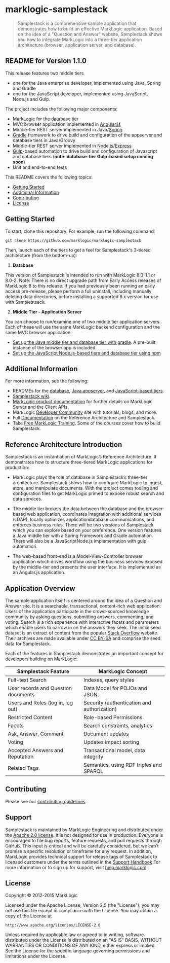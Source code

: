 # marklogic-samplestack


<!--


NO TRAVIS badge until things start to settle down in e2e tests

***********************************************************************
REMEMBER to change the branch name in this code when preparing releases
***********************************************************************
<div>
<a target="_blank" href="https://travis-ci.org/marklogic/marklogic-samplestack">
  <img hspace="15" align="right" src="https://travis-ci.org/marklogic/marklogic-samplestack.svg"></img>
</a>
</div>
<div/>

-->

> Samplestack is a comprehensive sample application that demonstrates how to build an effective MarkLogic application.  Based on the idea of a "Question and Answer" website, Samplestack shows you how to integrate MarkLogic into a three-tier application architecture (browser, application server, and database).

## README for Version 1.1.0

This release features two middle tiers

- one for the Java enterprise developer, implemented using Java, Spring and Gradle
- one for the JavaScript developer, implemented using JavaScript, Node.js and Gulp.

The project includes the following major components:
* [MarkLogic](http://www.marklogic.com/) for the database tier
* MVC browser application implemented in [Angular.js](https://angularjs.org)
* Middle-tier REST server implemented in Java/[Spring](http://projects.spring.io/spring-framework/)
* [Gradle](http://www.gradle.org/) framework to drive build and configuration of the appserver and database tiers in Java/Groovy
* Middle-tier REST server implemented in Node.js/[Express](expressjs.com)
* [Gulp](http://gulpjs.com/)-based automation to drive build and configuration of Javascript and database tiers (**note: database-tier Gulp-based setup coming soon**)
* Unit and end-to-end tests

This README covers the following topics:
* [Getting Started](#getting-started)
* [Additional Information](#additional-information)
* [Contributing](#contributing)
* [License](#license)

## Getting Started

To start, clone this repository. For example, run the following command:  

```
git clone https://github.com/marklogic/marklogic-samplestack
```

Then, launch each of the tiers to get a feel for Samplestack's 3-tiered architecture (from the bottom-up):

1) **Database**

This version of Samplestack is intended to run with MarkLogic 8.0-1.1 or 8.0-2. Note: There is no direct upgrade path from Early Access releases of MarkLogic 8 to this release. If you had previously been running an early access pre-release, please perform a full uninstall, including manually deleting data directories, before installing a supported 8.x version for use with Samplestsack.

2) **Middle Tier - Application Server**

You can choose to run/examine one of two middle tier application servers.  Each of these will use the same MarkLogic backend configuration and the same MVC browser application.

* [Set up the Java middle tier and database tier with gradle](appserver/java-spring/README.md). A pre-built instance of the browser app is included.
* [Set up the JavaScript Node.js-based tiers and database tier using npm](./README-JavaScript.md)

## Additional Information
For more information, see the following:
* READMEs for the [database](database/README.md), [Java appserver](appserver/java-spring/README.md), and [JavaScript-based tiers](README-JavaScript.md).
* [Samplestack wiki](https://github.com/marklogic/marklogic-samplestack/wiki).
* [MarkLogic product documentation](http://docs.marklogic.com) for further details on MarkLogic Server and the Client APIs.
* MarkLogic [Developer Community](http://developer.marklogic.com/) site with tutorials, blogs, and more.
* Full [Documentation](http://docs.marklogic.com/guide/ref-arch) on the Reference Architecture and Samplestack.
* Take [Free MarkLogic Training](http://www.marklogic.com/services/training).
Some of the courses cover how to build Samplestack.

## Reference Architecture Introduction

Samplestack is an instantiation of MarkLogic’s Reference Architecture. It demonstrates how to structure three-tiered MarkLogic applications for production:

* MarkLogic plays the role of database in Samplestack’s three-tier architecture. Samplestack shows how to configure MarkLogic to ingest, store, and manipulate documents. With the project comes tooling and configuration files to get MarkLogic primed to expose robust search and data services.

* The middle tier brokers the data between the database and the browser-based web application, coordinates integration with additional services (LDAP), locally optimizes applicationdatabase communications, and enforces business rules. There will be two versions of Samplestack which you can explore based on your preference. One version features a Java middle tier with a Spring Framework and Gradle automation. There will also be a JavaScriptNode.js implementation with gulp automation.

* The web-based front-end is a Model-View-Controller browser application which drives workflow using the business services exposed by the middle-tier and presents the user interface. It is implemented as an Angular.js application.

## Application Overview

The sample application itself is centered around the idea of a Question and Answer site. It is a searchable, transactional, content-rich web application. Users of the application participate in the crowd-sourced knowledge community by asking questions, submitting answers, commenting, and voting. Search is a rich experience with interactive facets and parameters which enable users to narrow in on the answers they seek. The initial seed dataset is an extract of content from the popular [Stack Overflow](http://stackoverflow.com) website.  Their archives are made available under [CC BY-SA](http://creativecommons.org/licenses/by-sa/3.0/) and comprise the seed data for Samplestack.

Each of the features in Samplestack demonstrates an important concept for developers building on MarkLogic:

Samplestack Feature | MarkLogic Concept
------------ | -------------
Full-text Search | Indexes, query styles
User records and Question documents | Data Model for POJOs and JSON.
Users and Roles (log in, log out) | Security (authentication and authorization)
Restricted Content | Role-based Permissions
Facets | Search constraints, analytics
Ask, Answer, Comment | Document updates
Voting | Updates impact sorting
Accepted Answers and Reputation | Transactional model, data integrity
Related Tags | Semantics, using RDF triples and SPARQL

## Contributing

Please see our [contributing guidelines](./CONTRIBUTING.md).

## Support

Samplestack is maintained by MarkLogic Engineering and distributed under the
[Apache 2.0 license](http://www.apache.org/licenses/LICENSE-2.0). It is not
designed for use in production. Everyone is encouraged to file bug reports,
feature requests, and pull requests through GitHub. This input is critical and
will be carefully considered, but we can’t promise a specific resolution or
timeframe for any request. In addition, MarkLogic provides technical support
for release tags of Samplestack to licensed customers under the terms outlined
in the [Support
Handbook](http://www.marklogic.com/files/Mark_Logic_Support_Handbook.pdf) For
more information or to sign up for support, visit
[help.marklogic.com](http://help.marklogic.com).

## License

Copyright © 2012-2015 MarkLogic

Licensed under the Apache License, Version 2.0 (the "License");
you may not use this file except in compliance with the License.
You may obtain a copy of the License at

    http://www.apache.org/licenses/LICENSE-2.0

Unless required by applicable law or agreed to in writing, software
distributed under the License is distributed on an "AS IS" BASIS,
WITHOUT WARRANTIES OR CONDITIONS OF ANY KIND, either express or implied.
See the License for the specific language governing permissions and
limitations under the License.
